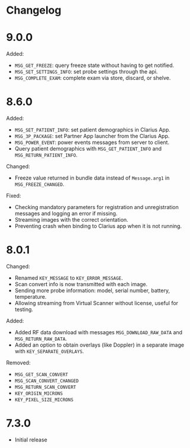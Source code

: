 Changelog
=========

# 9.0.0

Added:
- `MSG_GET_FREEZE`: query freeze state without having to get notified.
- `MSG_SET_SETTINGS_INFO`: set probe settings through the api.
- `MSG_COMPLETE_EXAM`: complete exam via store, discard, or shelve.

# 8.6.0

Added:
- `MSG_SET_PATIENT_INFO`: set patient demographics in Clarius App.
- `MSG_3P_PACKAGE`: set Partner App launcher from the Clarius App.
- `MSG_POWER_EVENT`: power events messages from server to client.
- Query patient demographics with `MSG_GET_PATIENT_INFO` and `MSG_RETURN_PATIENT_INFO`.

Changed:
- Freeze value returned in bundle data instead of `Message.arg1` in `MSG_FREEZE_CHANGED`.

Fixed:
- Checking mandatory parameters for registration and unregistration messages and logging an error if missing.
- Streaming images with the correct orientation.
- Preventing crash when binding to Clarius app when it is not running.

# 8.0.1

Changed:
- Renamed `KEY_MESSAGE` to `KEY_ERROR_MESSAGE`.
- Scan convert info is now transmitted with each image.
- Sending more probe information: model, serial number, battery, temperature.
- Allowing streaming from Virtual Scanner without license, useful for testing.

Added:
- Added RF data download with messages `MSG_DOWNLOAD_RAW_DATA` and `MSG_RETURN_RAW_DATA`.
- Added an option to obtain overlays (like Doppler) in a separate image with `KEY_SEPARATE_OVERLAYS`.

Removed:
- `MSG_GET_SCAN_CONVERT`
- `MSG_SCAN_CONVERT_CHANGED`
- `MSG_RETURN_SCAN_CONVERT`
- `KEY_ORIGIN_MICRONS`
- `KEY_PIXEL_SIZE_MICRONS`

# 7.3.0

- Initial release
